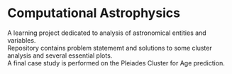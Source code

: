 # Computational Astrophysics
A learning project dedicated to analysis of astronomical entities and variables.  
Repository contains problem statememt and solutions to some cluster analysis and several essential plots.  
A final case study is performed on the Pleiades Cluster for Age prediction.
